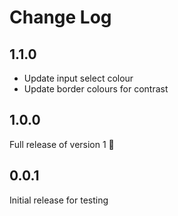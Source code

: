 # Change Log

## 1.1.0

- Update input select colour
- Update border colours for contrast

## 1.0.0

Full release of version 1 🎉

## 0.0.1

Initial release for testing

